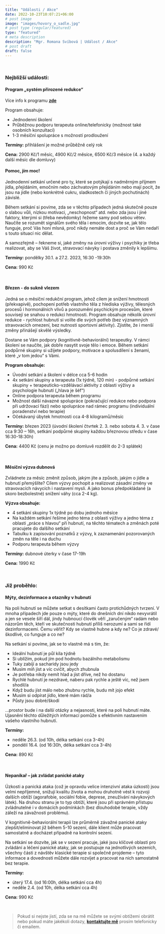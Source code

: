 ```yaml
---
title: "Události / Akce"
date: 2022-10-23T10:07:21+06:00
# post image
image: "images/hovory_o_sadle.jpg"
# post type (regular/featured)
type: "featured"
# meta description
description: "Mgr. Romana Svíbová | Událost / Akce"
# post draft
draft: false
---
```


<br>

### Nejbližší události:
#### Program „systém přirozené redukce“ 
Více info k programu [**zde**](/redukce_hmotnosti)

Program obsahuje:
-	Jednodenní školení
-	Průběžnou podporu terapeuta online/telefonicky (možnost také osobních konzultací)
-	1-3 měsíční spolupráce s možností prodloužení

**Termíny:** přihlášení je možné průběžně celý rok

**Cena:** 2900 Kč/1 měsíc, 4900 Kč/2 měsíce, 6500 Kč/3 měsíce (4. a každý další měsíc dle domluvy)

#### Pomoc, jím moc!
Jednodenní setkání určené pro ty, které se potýkají s nadměrným příjmem jídla, přejídáním, emočním nebo záchvatovým přejídáním nebo mají pocit, že jsou na jídle (nebo konkrétně cukru, sladkostech či jiných pochutinách) závislé.

Během setkání si povíme, zda se v těchto případech jedná skutečně pouze o slabou vůli, nízkou motivaci, „neschopnost“ atd. nebo zda jsou i jiné faktory, kterými si (třeba nevědomky) řežeme samy pod sebou větev. Naučíte se rozumět signálům svého těla i emocím, dozvíte se, jak tělo funguje, proč Vás honí mlsná, proč nikdy nemáte dost a proč se Vám nedaří s touto situací nic dělat. 

A samozřejmě – řekneme si, jaké změny na úrovni výživy i psychiky je třeba realizovat, aby se Váš život, stravovací návyky i postava změnily k lepšímu. 

**Termíny:** pondělky 30.1. a 27.2. 2023, 16:30 -19:30h

**Cena:** 990 Kč

<br>

#### Březen - do sukně vlezem
Jedná se o měsíční redukční program, jehož cílem je snížení hmotnosti (překvapivě), pochopení potřeb vlastního těla z hlediska výživy, tělesných procesů i hormonálních vlivů a porozumění psychickým procesům, které souvisejí se snahou o redukci hmotnosti. Program obsahuje několik úrovní redukce - rychlost hubnutí si volíte dle svých potřeb (bez významných stravovacích omezení, bez nutnosti sportovní aktivity). Zjistíte, že i menší změny přinášejí skvělé výsledky.

Dostane se Vám podpory (kognitivně-behaviorální) terapeutky. V rámci školení se naučíte, jak dobře nasytit svoje tělo i emoce. Během setkání podpůrné skupiny si užijete podpory, motivace a spolusdílení s ženami, které „v tom jedou“ s Vámi.

**Program obsahuje:**
- Úvodní setkání a školení v délce cca 5-6 hodin
- 4x setkání skupiny a terapeuta (1x týdně, 120 min) - podpůrné setkání skupiny + terapeuticko-vzdělávací aktivity z oblasti výživy a psychologie hubnutí („hlava je šéf“)
- Online podpora terapeuta během programu
- Možnost další návazné spolupráce (pokračující redukce nebo podpora při udržovací fázi) nebo spolupráce nad rámec programu (individuální poradenství nebo terapie)
- Očekávaný úbytek hmotnosti cca 4-8 kilogramů/měsíc

**Termíny:** březen 2023 (úvodní školení čtvrtek 2. 3. nebo sobota 4. 3. v čase cca 9:30 – 16h, setkání podpůrné skupiny každou březnovou středu v čase 16:30-18:30h)

**Cena:** 4400 Kč (cenu je možno po domluvě rozdělit do 2-3 splátek)

<br>

#### Měsíční výzva dubnová
Zvládnete za měsíc změnit způsob, jakým jíte a způsob, jakým o jídle a hubnutí přemýšlíte? Cílem výzvy pochopit a realizovat zásadní změny ve stravovacích návycích i nastavení mysli. A jako bonus předpokládané (a skoro bezbolestné) snížení váhy (cca 2-4 kg).

**Výzva obsahuje:**
-	4 setkání skupiny 1x týdně po dobu jednoho měsíce
-	Na každém setkání řešíme jedno téma z oblasti výživy a jedno téma z oblasti „práce s hlavou“ při hubnutí, na těchto tématech a změnách poté pracujete do dalšího setkání
-	Tabulku k zapisování poznatků z výzvy, k zaznamenání pozorovaných změn na těle i na duchu
-	Podporu terapeuta během výzvy

**Termíny:** dubnové úterky v čase 17-19h

**Cena:** 1990 Kč

<br>

### Již proběhlo:
#### Mýty, dezinformace a otazníky v hubnutí
Na poli hubnutí se můžete setkat s desítkami často protichůdných tvrzení. V mnoha případech jde pouze o mýty, které do dnešních dní nikdo nevyvrátil a jen se vesele šíří dál, jindy hubnoucí člověk věří „zaručeným“ radám nebo názorům těch, kteří ve skutečnosti hubnutí příliš nerozumí a sami se řídí dezinformacemi. Čemu věřit? Kdy se vlastně hubne a kdy ne? Co je zdravé/škodlivé, co funguje a co ne?

Na setkání si povíme, jak se to vlastně má s tím, že:
-	Ideální hubnutí je půl kila týdně
-	Si ublížím, pokud jím pod hodnotu bazálního metabolismu
-	Tuky zabíjí a sacharidy jsou jedy
-	Musím míň jíst a víc cvičit, abych zhubnula
-	Je potřeba nikdy nemít hlad a jíst dříve, než ho dostanu
-	Rychlé hubnutí je nezdravé, naberu pak rychle a ještě víc, než jsem shodil/a
-	Když budu jíst málo nebo zhubnu rychle, budu mít jojo efekt
-	Musím si odpírat jídlo, které mám rád/a
-	Půsty jsou dobré/škodí

...prostor bude i na další otázky a nejasnosti, které na poli hubnutí máte. Ujasnění těchto důležitých informací pomůže s efektivním nastavením vašeho vlastního hubnutí.

**Termíny:** 
- neděle 26.3. (od 10h, délka setkání cca 3-4h)
- pondělí 16.4. (od 16:30h, délka setkání cca 3-4h)

**Cena:** 890 Kč 

<br>

#### Nepanikař – jak zvládat panické ataky
Úzkosti a panická ataka (což je opravdu velice intenzivní ataka úzkosti) jsou velmi nepříjemné, snižují kvalitu života a mohou druhotně vést k rozvoji dalších obtíží (agorafobie, sociální fobie, deprese, zneužívání návykových látek). Na druhou stranu je to typ obtíží, které jsou při správném přístupu zvládnutelné i v domácích podmínkách (bez dlouhodobé terapie, vždy záleží na závažnosti problému).

V kognitivně-behaviorální terapii lze průměrně závažné panické ataky zlepšit/eliminovat již během 5-10 sezení, dále klient může pracovat samostatně a docházet případně na kontrolní sezení.

Na setkání se dozvíte, jak se v sezení pracuje, jaké jsou klíčové oblasti pro zvládání a léčení panické ataky, jak se postupuje na jednotlivých sezeních, všechny části z návštěv klasické terapie si společně projdeme – tyto informace a dovednosti můžete dále rozvíjet a pracovat na nich samostatně bez terapie.

**Termíny:**
- úterý 17.4. (od 16:00h, délka setkání cca 4h)
- neděle 2.4. (od 10h, délka setkání cca 4h)

**Cena:** 990 Kč

<br>

> Pokud si nejste jistí, zda se na mě můžete se svými obtížemi obrátit nebo pokud máte jakékoli dotazy, [**kontaktujte mě**](/contact) prosím telefonicky či emailem.